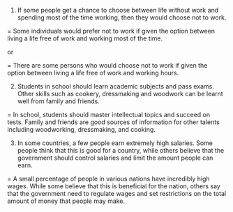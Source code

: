 1) If some people get a chance to choose between life without work and spending most of the time working, then they would choose not to work.

= Some individuals would prefer not to work if given the option between living a life free of work and working most of the time.

or 

= There are some persons who would choose not to work if given the option between living a life free of work and working hours.


2) Students in school should learn academic subjects and pass exams. Other skills such as cookery, dressmaking and woodwork can be learnt well from family and friends.

= In school, students should master intellectual topics and succeed on tests. Family and friends are good sources of information for other talents including woodworking, dressmaking, and cooking.

3) In some countries, a few people earn extremely high salaries. Some people think that this is good for a country, while others believe that the government should control salaries and limit the amount people can earn.

= A small percentage of people in various nations have incredibly high wages. While some believe that this is beneficial for the nation, others say that the government need to regulate wages and set restrictions on the total amount of money that people may make.

